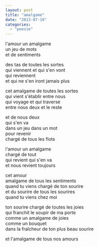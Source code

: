 ```yaml
---
layout: post
title: "amalgame"
date: "2013-07-19"
categories: 
  - "poesie"
---
```


l'amour un amalgame  
un jeu de mots  
et de sentiments

des tas de toutes les sortes  
qui viennent et qui s'en vont  
qui reviennent  
et qui ne s'en iront jamais plus

cet amalgame de toutes les sortes  
qui vient s'établir entre nous  
qui voyage et qui traverse  
entre nous deux et le reste

et de nous deux  
qui s'en va  
dans un jeu dans un mot  
pour revenir  
chargé de tous les flots

l'amour un amalgame  
chargé de tout  
qui revient qui s'en va  
et nous revient toujours

cet amour  
amalgame de tous les sentiments  
quand tu viens chargé de ton sourire  
et du sourire de tous les sourires  
quand tu viens chez moi

ton sourire chargé de toutes les joies  
qui franchit le soupir de ma porte  
comme un amalgame de joies  
comme un bouquet  
dans la fraîcheur de ton plus beau sourire

et l'amalgame de tous nos amours
